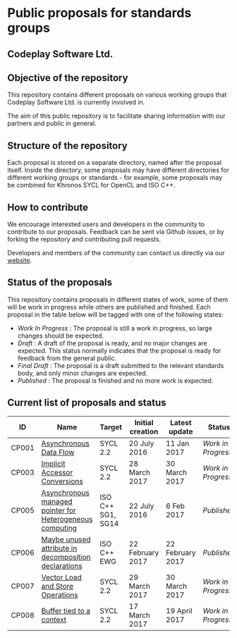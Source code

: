 # Public proposals for standards groups
## Codeplay Software Ltd.

## Objective of the repository

This repository contains different proposals on various working groups
that Codeplay Software Ltd. is currently involved in.

The aim of this public repository is to facilitate sharing information
with our partners and public in general.

## Structure of the repository

Each proposal is stored on a separate directory, named after the proposal
itself. Inside the directory, some proposals may have different directories
for different working groups or standards - for example, some proposals may
be combined for Khronos SYCL for OpenCL and ISO C++.

## How to contribute

We encourage interested users and developers in the community to contribute
to our proposals. Feedback can be sent via Github issues, or by forking
the repository and contributing pull requests.

Developers and members of the community can contact us directly via our
[website](https://www.codeplay.com/support/contact/).

## Status of the proposals

This repository contains proposals in different states of work,
some of them will be work in progress while others are published and finished.
Each proposal in the table below will be tagged with one of the following states:

* _Work In Progress_ : The proposal is still a work in progress, so large changes should be expected.
* _Draft_ : A draft of the proposal is ready, and no major changes are expected. This status normally indicates that the proposal is ready for feedback from the general public.
* _Final Draft_ : The proposal is a draft submitted to the relevant standards body, and only minor changes are expected.
* _Published_ : The proposal is finished and no more work is expected.

## Current list of proposals and status

| ID | Name                   | Target | Initial creation | Latest update | Status |
| --- | ---------------------- | ------ | ---------------- | ------------- | ------ |
| CP001 | [Asynchronous Data Flow](asynchronous-data-flow/index.md) | SYCL 2.2 |   20 July 2016   | 11 Jan 2017   | _Work in Progress_  |
| CP003 | [Implicit Accessor Conversions](implicit-accessor-conversions/sycl-2.2/implicit-accessor-conversions.md) | SYCL 2.2 | 28 March 2017 | 30 March 2017 | _Work in Progress_ |
| CP005 | [Asynchronous managed pointer for Heterogeneous computing](managed-pointer/index.md) | ISO C++ SG1, SG14 | 22 July 2016 | 6 Feb 2017 | _Published_ |
| CP006 | [Maybe unused attribute in decomposition declarations](defects-2017-02/cpp-17/maybe-unused-decomposition-decls.md) | ISO C++ EWG | 22 February 2017 | 22 February 2017 | _Published_ |
| CP007 | [Vector Load and Store Operations](vector-operations/sycl-2.2/vector-loads-and-stores.md) | SYCL 2.2 | 29 March 2017 | 30 March 2017 | _Work in Progress_ |
| CP008 | [Buffer tied to a context](tied-buffer/index.md) | SYCL 2.2 | 17 March 2017 | 19 April 2017 | _Work in Progress_ | 
